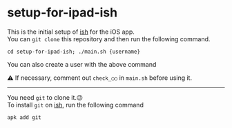 # setup-for-ipad-ish

This is the initial setup of [ish](https://github.com/ish-app/ish) for the iOS app.  
You can `git clone` this repository and then run the following command.


```
cd setup-for-ipad-ish; ./main.sh {username}
```

You can also create a user with the above command

:warning: If necessary, comment out `check_○○` in `main.sh` before using it.

---

You need `git` to clone it.:wink:  
To install `git` on [ish](https://github.com/ish-app/ish), run the following command

```
apk add git
```
